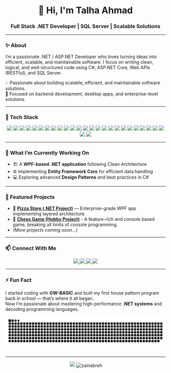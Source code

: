 <h1 align="center">👋 Hi, I'm Talha Ahmad</h1>
<h3 align="center">Full Stack .NET Developer | SQL Server | Scalable Solutions</h3>

---

### ✨ About
<p>I’m a passionate .NET / ASP.NET Developer who loves turning ideas into efficient, scalable, and maintainable software. I focus on writing clean, logical, and well-structured code using C#, ASP.NET Core, Web APIs (RESTful), and SQL Server.</p>

💡 Passionate about building scalable, efficient, and maintainable software solutions.  
🎯 Focused on backend development, desktop apps, and enterprise-level solutions.

---

### 🧠 Tech Stack
<p align="center">

<!-- Core Languages & Frameworks -->
<img src="https://img.shields.io/badge/C%23-239120?style=for-the-badge&logo=csharp&logoColor=white" />
<img src="https://img.shields.io/badge/.NET%20Core-512BD4?style=for-the-badge&logo=dotnet&logoColor=white" />
<img src="https://img.shields.io/badge/ASP.NET%20Core-5C2D91?style=for-the-badge&logo=dotnet&logoColor=white" />
<img src="https://img.shields.io/badge/MVC%20Pattern-512BD4?style=for-the-badge&logo=dotnet&logoColor=white" />
<img src="https://img.shields.io/badge/MVVM%20Pattern-0078D6?style=for-the-badge&logo=windows&logoColor=white" />
<img src="https://img.shields.io/badge/WinForms-0078D6?style=for-the-badge&logo=windows&logoColor=white" />
<img src="https://img.shields.io/badge/WPF-512BD4?style=for-the-badge&logo=windows&logoColor=white" />

<!-- Backend / APIs -->
<img src="https://img.shields.io/badge/Entity%20Framework-512BD4?style=for-the-badge&logo=nuget&logoColor=white" />
<img src="https://img.shields.io/badge/LINQ-512BD4?style=for-the-badge&logo=dotnet&logoColor=white" />
<img src="https://img.shields.io/badge/REST%20API-02569B?style=for-the-badge&logo=swagger&logoColor=white" />
<img src="https://img.shields.io/badge/Swagger-85EA2D?style=for-the-badge&logo=swagger&logoColor=black" />
<img src="https://img.shields.io/badge/JWT%20Authentication-000000?style=for-the-badge&logo=jsonwebtokens&logoColor=white" />

<!-- Database -->
<img src="https://img.shields.io/badge/Microsoft%20SQL%20Server-CC2927?style=for-the-badge&logo=microsoftsqlserver&logoColor=white" />
<img src="https://img.shields.io/badge/SSMS-CC2927?style=for-the-badge&logo=microsoftsqlserver&logoColor=white" />

<!-- UI / Frontend -->
<img src="https://img.shields.io/badge/Guna%20UI%202-512BD4?style=for-the-badge&logo=windows&logoColor=white" />
<img src="https://img.shields.io/badge/HTML5-E34F26?style=for-the-badge&logo=html5&logoColor=white" />
<img src="https://img.shields.io/badge/CSS3-1572B6?style=for-the-badge&logo=css3&logoColor=white" />
<img src="https://img.shields.io/badge/JavaScript-F7DF1E?style=for-the-badge&logo=javascript&logoColor=black" />

<!-- Tools -->
<img src="https://img.shields.io/badge/Visual%20Studio-5C2D91?style=for-the-badge&logo=visualstudio&logoColor=white" />
<img src="https://img.shields.io/badge/Visual%20Studio%20Code-0078D7?style=for-the-badge&logo=visualstudiocode&logoColor=white" />
<img src="https://img.shields.io/badge/Git-F05032?style=for-the-badge&logo=git&logoColor=white" />
<img src="https://img.shields.io/badge/GitHub-181717?style=for-the-badge&logo=github&logoColor=white" />
<img src="https://img.shields.io/badge/Postman-FF6C37?style=for-the-badge&logo=postman&logoColor=white" />
<img src="https://img.shields.io/badge/NuGet-004880?style=for-the-badge&logo=nuget&logoColor=white" />
<!--<img src="https://img.shields.io/badge/IIS-0078D6?style=for-the-badge&logo=windows&logoColor=white" /> -->
<!--<img src="https://img.shields.io/badge/Azure%20App%20Service-0089D6?style=for-the-badge&logo=microsoftazure&logoColor=white" />-->

<!-- Optional Extras -->
<img src="https://img.shields.io/badge/OOP%20Concepts-512BD4?style=for-the-badge&logo=dotnet&logoColor=white" />
<img src="https://img.shields.io/badge/API%20Testing-FF6C37?style=for-the-badge&logo=postman&logoColor=white" />
<img src="https://img.shields.io/badge/Responsive%20UI-0099CC?style=for-the-badge&logo=windows&logoColor=white" />

</p>

---

### 🧩 What I’m Currently Working On
- 🏗️ A **WPF-based .NET application** following Clean Architecture  
- ⚙️ Implementing **Entity Framework Core** for efficient data handling  
- 💻 Exploring advanced **Design Patterns** and best practices in C#

---

### 📂 Featured Projects
- 🔸 [**Pizza Store (.NET Project)**](https://github.com/TalhaProgrammer92/PizzaStore) — Enterprise-grade WPF app implementing layered architecture
- 🔸 [**Chess Game (Hobby Project)**](https://github.com/TalhaProgrammer92/Chess-Game) - A feature-rich and console based game, breaking all limits of console programming.
- *(More projects coming soon...)*

---

### 📫 Connect With Me
<p align="center">
  <a href="https://www.linkedin.com/in/talha-ahmad-720171324" target="_blank">
    <img src="https://img.shields.io/badge/LinkedIn-0A66C2?style=for-the-badge&logo=linkedin&logoColor=white"/>
  </a>
  <a href="https://github.com/TalhaProgrammer92" target="_blank">
    <img src="https://img.shields.io/badge/GitHub-181717?style=for-the-badge&logo=github&logoColor=white"/>
  </a>
  <a href="#" target="_blank">
    <img src="https://img.shields.io/badge/Facebook-0866FF?style=for-the-badge&logo=facebook&logoColor=white"/>
  </a>
  <a href="mailto:talha.code92@gmail.com" target="_blank">
    <img src="https://img.shields.io/badge/Gmail-EA4335?style=for-the-badge&logo=gmail&logoColor=white"/>
  </a>
</p>

---

### ⚡ Fun Fact  
I started coding with **GW-BASIC** and built my first house pattern program back in school — that’s where it all began.  
Now I’m passionate about mastering high-performance **.NET systems** and decoding programming languages.

![snake gif](https://github.com/TalhaProgrammer92/TalhaProgrammer92/blob/output/github-contribution-grid-snake-dark.svg)

---

<p align="center">
  <img src="https://github-readme-stats.vercel.app/api?username=TalhaProgrammer92&show_icons=true&theme=github_dark" height="160px" alt=""/>
  <img src="https://github-readme-streak-stats.herokuapp.com/?user=TalhaProgrammer92&theme=github-dark-blue" height="160px"/>
  <img width=325 align="center" src="https://github-readme-stats.vercel.app/api/top-langs?username=TalhaProgrammer92&show_icons=true&locale=en&layout=compact&langs_count=8&theme=vision-friendly-dark&border_radius=10&size_weight=0.5&count_weight=0.5&exclude_repo=github-readme-stats" alt="zainabreh" />
</p>

